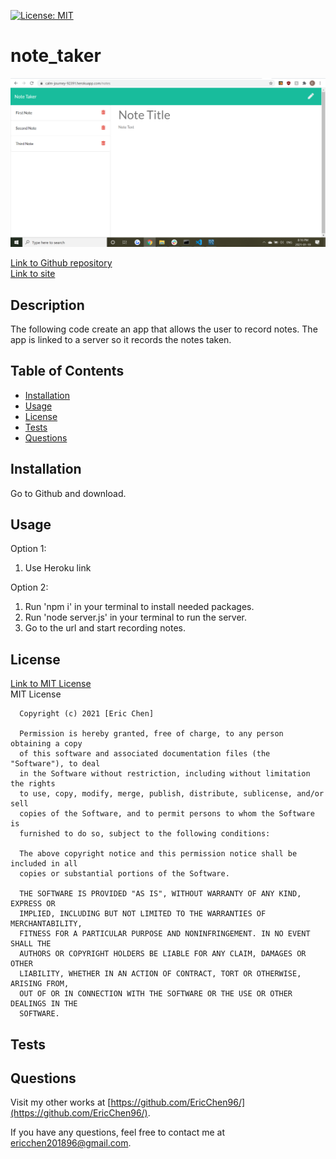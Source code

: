 [![License: MIT](https://img.shields.io/badge/License-MIT-yellow.svg)](https://opensource.org/licenses/MIT)
# note_taker
 
![Note Taker Preview](./public/assets/notes_screenshot.png)

[Link to Github repository](https://github.com/EricChen96/note_taker) <br>
[Link to site](https://note-taker-ericchen96.herokuapp.com/) <br>

## Description
The following code create an app that allows the user to record notes. The app is linked to a server so it records the notes taken.

## Table of Contents
* [Installation](#installation)
* [Usage](#usage)
* [License](#license)
* [Tests](#tests)
* [Questions](#questions)

## Installation
Go to Github and download.

## Usage
Option 1:
1. Use Heroku link

Option 2:
1. Run 'npm i' in your terminal to install needed packages.
2. Run 'node server.js' in your terminal to run the server.
3. Go to the url and start recording notes.

## License
[Link to MIT License](https://opensource.org/licenses/MIT) <br>
MIT License

      Copyright (c) 2021 [Eric Chen]
      
      Permission is hereby granted, free of charge, to any person obtaining a copy
      of this software and associated documentation files (the "Software"), to deal
      in the Software without restriction, including without limitation the rights
      to use, copy, modify, merge, publish, distribute, sublicense, and/or sell
      copies of the Software, and to permit persons to whom the Software is
      furnished to do so, subject to the following conditions:
      
      The above copyright notice and this permission notice shall be included in all
      copies or substantial portions of the Software.
      
      THE SOFTWARE IS PROVIDED "AS IS", WITHOUT WARRANTY OF ANY KIND, EXPRESS OR
      IMPLIED, INCLUDING BUT NOT LIMITED TO THE WARRANTIES OF MERCHANTABILITY,
      FITNESS FOR A PARTICULAR PURPOSE AND NONINFRINGEMENT. IN NO EVENT SHALL THE
      AUTHORS OR COPYRIGHT HOLDERS BE LIABLE FOR ANY CLAIM, DAMAGES OR OTHER
      LIABILITY, WHETHER IN AN ACTION OF CONTRACT, TORT OR OTHERWISE, ARISING FROM,
      OUT OF OR IN CONNECTION WITH THE SOFTWARE OR THE USE OR OTHER DEALINGS IN THE
      SOFTWARE.
      
## Tests

## Questions
Visit my other works at [https://github.com/EricChen96/](https://github.com/EricChen96/). 

If you have any questions, feel free to contact me at ericchen201896@gmail.com.
